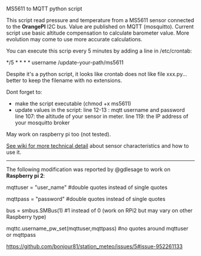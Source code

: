 MS5611 to MQTT python script

This script read pressure and temperature from a MS5611 sensor connected to the **OrangePI** I2C bus. Value are published on MQTT (mosquitto).
Current script use basic altitude compensation to calculate barometer value. More evolution may come to use more accurate calculations.

You can execute this scrip every 5 minutes by adding a line in /etc/crontab:

*/5 * * * * username /update-your-path/ms5611

Despite it's a python script, it looks like crontab does not like file xxx.py...
better to keep the filename with no extensions.


Dont forget to:
* make the script executable (chmod +x ms5611)
* update values in the script:
line 12-13 : mqtt username and password
line 107: the altitude of your sensor in meter.
line 119: the IP address of your mosquitto broker


May work on raspberry pi too (not tested).

[See wiki for more technical detail](https://github.com/bonjour81/station_meteo/wiki/MS5611-Barometer-by-MQTT-on-OrangePi) about sensor characteristics and how to use it.


---

The following modification was reported by @gdlesage to work on **Raspberry pi 2**:

mqttuser = "user_name" #double quotes instead of single quotes

mqttpass = "password" #double quotes instead of single quotes

bus = smbus.SMBus(1) #1 instead of 0  (work on RPi2 but may vary on other Raspberry type)

mqttc.username_pw_set(mqttuser,mqttpass) #no quotes around mqttuser or mqttpass

https://github.com/bonjour81/station_meteo/issues/5#issue-952261133
